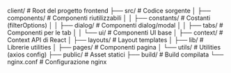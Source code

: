 client/                      # Root del progetto frontend
├── src/                    # Codice sorgente
│   ├── components/         # Componenti riutilizzabili
│   │   ├── constants/     # Costanti (filterOptions)
│   │   ├── dialog/        # Componenti dialog/modal
│   │   ├── tabs/          # Componenti per le tab
│   │   └── ui/            # Componenti UI base
│   ├── context/           # Context API di React
│   ├── layouts/           # Layout templates
│   ├── lib/               # Librerie utilities
│   ├── pages/             # Componenti pagina
│   └── utils/             # Utilities (axios config)
├── public/                 # Asset statici
├── build/                  # Build compilata
└── nginx.conf             # Configurazione nginx